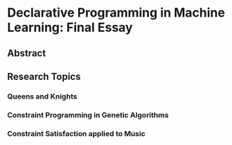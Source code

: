 # Declarative Programming in Machine Learning: Final Essay

## Abstract

## Research Topics

### Queens and Knights
### Constraint Programming in Genetic Algorithms
### Constraint Satisfaction applied to Music